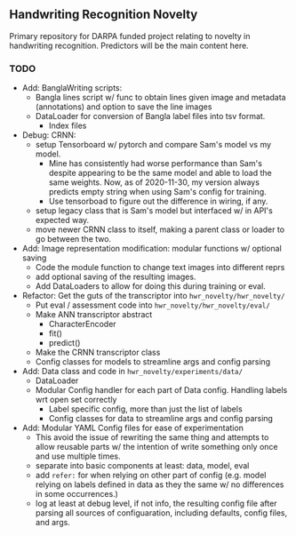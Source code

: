 ## Handwriting Recognition Novelty

Primary repository for DARPA funded project relating to novelty in handwriting recognition.
Predictors will be the main content here.

### TODO

- Add: BanglaWriting scripts:
    + Bangla lines script w/ func to obtain lines given image and metadata (annotations) and option to save the line images
    + DataLoader for conversion of Bangla label files into tsv format.
        + Index files
- Debug: CRNN:
    + setup Tensorboard w/ pytorch and compare Sam's model vs my model.
        - Mine has consistently had worse performance than Sam's despite appearing to be the same model and able to load the same weights. Now, as of 2020-11-30, my version always predicts empty string when using Sam's config for training.
        - Use tensorboad to figure out the difference in wiring, if any.
    + setup legacy class that is Sam's model but interfaced w/ in API's expected way.
    + move newer CRNN class to itself, making a parent class or loader to go between the two.
- Add: Image representation modification: modular functions w/ optional saving
    + Code the module function to change text images into different reprs
    + add optional saving of the resulting images.
    + Add DataLoaders to allow for doing this during training or eval.
- Refactor: Get the guts of the transcriptor into `hwr_novelty/hwr_novelty/`
    + Put eval / assessment code into `hwr_novelty/hwr_novelty/eval/`
    + Make ANN transcriptor abstract
        - CharacterEncoder
        - fit()
        - predict()
    + Make the CRNN transcriptor class
    + Config classes for models to streamline args and config parsing
- Add: Data class and code in `hwr_novelty/experiments/data/`
    + DataLoader
    + Modular Config handler for each part of Data config. Handling labels wrt open set correctly
        - Label specific config, more than just the list of labels
        - Config classes for data to streamline args and config parsing
- Add: Modular YAML Config files for ease of experimentation
    + This avoid the issue of rewriting the same thing and attempts to allow reusable parts w/ the intention of write something only once and use multiple times.
    + separate into basic components at least: data, model, eval
    + add `refer:` for when relying on other part of config (e.g. model relying on labels defined in data as they the same w/ no differences in some occurrences.)
    + log at least at debug level, if not info, the resulting config file after parsing all sources of configuaration, including defaults, config files, and args.
